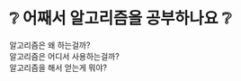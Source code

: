 # :grey_question: 어째서 알고리즘을 공부하나요 :grey_question:
알고리즘은 왜 하는걸까?    
알고리즘은 어디서 사용하는걸까?    
알고리즘을 해서 얻는게 뭐야?    

